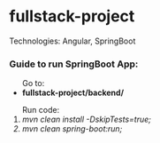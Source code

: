 <h1>fullstack-project</h1>
Technologies: Angular, SpringBoot
</br>
<h3>Guide to run SpringBoot App:</h3>

<ul>Go to: 
	<li><strong>fullstack-project/backend/</strong></li>
</ul>

<ol>Run code:
	<li><em>mvn clean install -DskipTests=true;</li>
	<li><em>mvn clean spring-boot:run;</li>
</ol>
</br>
